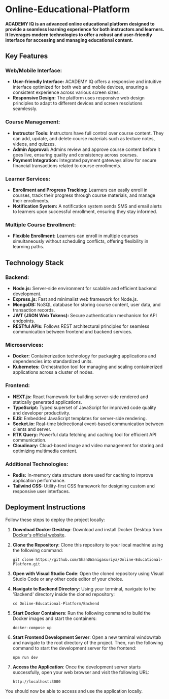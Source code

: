# Online-Educational-Platform 
#### ACADEMY IQ is an advanced online educational platform designed to provide a seamless learning experience for both instructors and learners. It leverages modern technologies to offer a robust and user-friendly interface for accessing and managing educational content.

## Key Features
### Web/Mobile Interface:
* **User-friendly Interface:** ACADEMY IQ offers a responsive and intuitive interface optimized for both web and mobile devices, ensuring a consistent experience across various screen sizes.
* **Responsive Design:** The platform uses responsive web design principles to adapt to different devices and screen resolutions seamlessly.

### Course Management:
* **Instructor Tools:** Instructors have full control over course content. They can add, update, and delete course materials such as lecture notes, videos, and quizzes.
* **Admin Approval:** Admins review and approve course content before it goes live, ensuring quality and consistency across courses.
* **Payment Integration:** Integrated payment gateways allow for secure financial transactions related to course enrollments.

### Learner Services:
* **Enrollment and Progress Tracking:** Learners can easily enroll in courses, track their progress through course materials, and manage their enrollments.
* **Notification System:** A notification system sends SMS and email alerts to learners upon successful enrollment, ensuring they stay informed.

### Multiple Course Enrollment:
* **Flexible Enrollment:** Learners can enroll in multiple courses simultaneously without scheduling conflicts, offering flexibility in learning paths.

## Technology Stack
### Backend:
* **Node.js:** Server-side environment for scalable and efficient backend development.
* **Express.js:** Fast and minimalist web framework for Node.js.
* **MongoDB:** NoSQL database for storing course content, user data, and transaction records.
* **JWT (JSON Web Tokens):** Secure authentication mechanism for API endpoints.
* **RESTful APIs:** Follows REST architectural principles for seamless communication between frontend and backend services.

### Microservices:
* **Docker:** Containerization technology for packaging applications and dependencies into standardized units.
* **Kubernetes:** Orchestration tool for managing and scaling containerized applications across a cluster of nodes.

### Frontend:
* **NEXT.js:** React framework for building server-side rendered and statically generated applications.
* **TypeScript:** Typed superset of JavaScript for improved code quality and developer productivity.
* **EJS:** Embedded JavaScript templates for server-side rendering.
* **Socket.io:** Real-time bidirectional event-based communication between clients and server.
* **RTK Query:** Powerful data fetching and caching tool for efficient API communication.
* **Cloudinary:** Cloud-based image and video management for storing and optimizing multimedia content.

### Additional Technologies:
* **Redis:** In-memory data structure store used for caching to improve application performance.
* **Tailwind CSS:** Utility-first CSS framework for designing custom and responsive user interfaces.

## Deployment Instructions

Follow these steps to deploy the project locally:

1. **Download Docker Desktop**: Download and install Docker Desktop from [Docker's official website](https://www.docker.com/products/docker-desktop).

2. **Clone the Repository**: Clone this repository to your local machine using the following command:
    ```
    git clone https://github.com/ShanDWanigasuriya/Online-Educational-Platform.git
    ```

3. **Open with Visual Studio Code**: Open the cloned repository using Visual Studio Code or any other code editor of your choice.

4. **Navigate to Backend Directory**: Using your terminal, navigate to the 'Backend' directory inside the cloned repository:
    ```
    cd Online-Educational-Platform/Backend
    ```

5. **Start Docker Containers**: Run the following command to build the Docker images and start the containers:
    ```
    docker-compose up
    ```

6. **Start Frontend Development Server**: Open a new terminal window/tab and navigate to the root directory of the project. Then, run the following command to start the development server for the frontend:
    ```
    npm run dev
    ```

7. **Access the Application**: Once the development server starts successfully, open your web browser and visit the following URL:
    ```
    http://localhost:3000
    ```

You should now be able to access and use the application locally.

